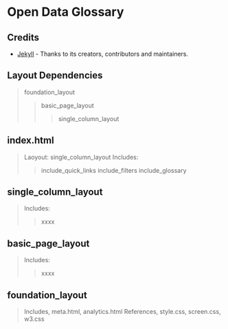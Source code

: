 # Open Data Glossary #

## Credits ##

- [Jekyll](https://github.com/jekyll/jekyll) - Thanks to its creators, contributors and maintainers.

## Layout Dependencies ##

> foundation_layout
>> basic_page_layout
>>> single_column_layout

## index.html ##

> Laoyout: single_column_layout
> Includes: 
>> include_quick_links
>> include_filters
>> include_glossary

## single_column_layout ##

> Includes: 
>> xxxx

## basic_page_layout ##

> Includes: 
>> xxxx

## foundation_layout ##

> Includes, meta.html, analytics.html
> References, style.css, screen.css, w3.css
